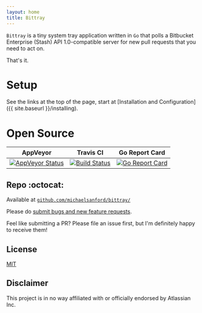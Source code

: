 ```yaml
---
layout: home
title: Bittray
---
```


`Bittray` is a tiny system tray application written in `Go` that polls a Bitbucket Enterprise (Stash) API 1.0-compatible
server for new pull requests that you need to act on.

That's it.

# Setup

See the links at the top of the page, start at [Installation and Configuration]({{ site.baseurl }}/installing).

# Open Source

|AppVeyor|Travis CI|Go Report Card|
|---|---|---|
|[![AppVeyor Status](https://ci.appveyor.com/api/projects/status/github/michaelsanford/bittray)](https://ci.appveyor.com/project/michaelsanford/bittray)|[![Build Status](https://travis-ci.org/michaelsanford/bittray.svg?branch=master)](https://travis-ci.org/michaelsanford/bittray)|[![Go Report Card](https://goreportcard.com/badge/github.com/michaelsanford/bittray?branch=master)](https://goreportcard.com/report/github.com/michaelsanford/bittray)|

## Repo :octocat:

Available at [`github.com/michaelsanford/bittray/`](https://github.com/michaelsanford/bittray)

Please do [submit bugs and new feature requests](https://github.com/michaelsanford/bittray/issues/new/choose).

Feel like submitting a PR? Please file an issue first, but I'm definitely happy to receive them!

## License

[MIT](https://github.com/michaelsanford/bittray/blob/master/LICENSE)

## Disclaimer

This project is in no way affiliated with or officially endorsed by Atlassian Inc.